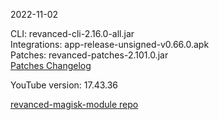 2022-11-02
  
CLI: revanced-cli-2.16.0-all.jar  
Integrations: app-release-unsigned-v0.66.0.apk  
Patches: revanced-patches-2.101.0.jar  
[Patches Changelog](https://github.com/revanced/revanced-patches/releases/tag/v2.101.0)  

YouTube version: 17.43.36  

[revanced-magisk-module repo](https://github.com/j-hc/revanced-magisk-module)

